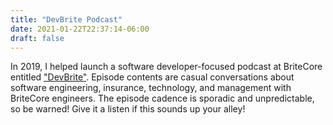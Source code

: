 ```yaml
---
title: "DevBrite Podcast"
date: 2021-01-22T22:37:14-06:00
draft: false
---
```


In 2019, I helped launch a software developer-focused podcast at BriteCore entitled ["DevBrite"](https://anchor.fm/devbrite). Episode contents are casual conversations about software engineering, insurance, technology, and management with BriteCore engineers. The episode cadence is sporadic and unpredictable, so be warned!  Give it a listen if this sounds up your alley!
